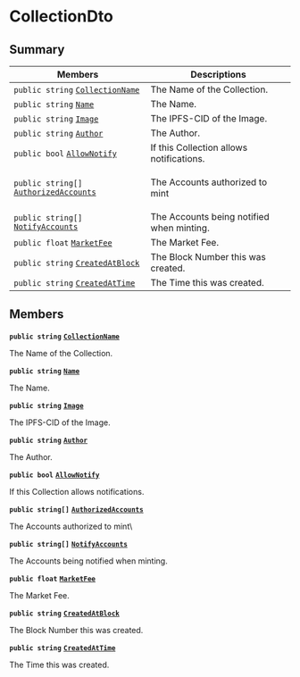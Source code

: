 # CollectionDto

## Summary

| Members                                                                                                                                                                                                                                                                                 | Descriptions                               |
| --------------------------------------------------------------------------------------------------------------------------------------------------------------------------------------------------------------------------------------------------------------------------------------- | ------------------------------------------ |
| `public string` [`CollectionName`](AtomicMarketApiClient--Offers--OfferDto--DataDto--AssetDto--CollectionDto.md#class\_atomic\_market\_api\_client\_1\_1\_offers\_1\_1\_offer\_dto\_1\_1\_data\_dto\_1\_1\_asset\_dto\_1\_1\_collection\_dto\_1ab3dee328d6124bafe5953a8f45ce45ea)       | The Name of the Collection.                |
| `public string` [`Name`](AtomicMarketApiClient--Offers--OfferDto--DataDto--AssetDto--CollectionDto.md#class\_atomic\_market\_api\_client\_1\_1\_offers\_1\_1\_offer\_dto\_1\_1\_data\_dto\_1\_1\_asset\_dto\_1\_1\_collection\_dto\_1a7ee9065718e6628dc7791b756fa6c0f9)                 | The Name.                                  |
| `public string` [`Image`](AtomicMarketApiClient--Offers--OfferDto--DataDto--AssetDto--CollectionDto.md#class\_atomic\_market\_api\_client\_1\_1\_offers\_1\_1\_offer\_dto\_1\_1\_data\_dto\_1\_1\_asset\_dto\_1\_1\_collection\_dto\_1a84b799af34f4b881a534bb6834b28360)                | The IPFS-CID of the Image.                 |
| `public string` [`Author`](AtomicMarketApiClient--Offers--OfferDto--DataDto--AssetDto--CollectionDto.md#class\_atomic\_market\_api\_client\_1\_1\_offers\_1\_1\_offer\_dto\_1\_1\_data\_dto\_1\_1\_asset\_dto\_1\_1\_collection\_dto\_1a13cf46aff4dea87a8f5285a09efece69)               | The Author.                                |
| `public bool` [`AllowNotify`](AtomicMarketApiClient--Offers--OfferDto--DataDto--AssetDto--CollectionDto.md#class\_atomic\_market\_api\_client\_1\_1\_offers\_1\_1\_offer\_dto\_1\_1\_data\_dto\_1\_1\_asset\_dto\_1\_1\_collection\_dto\_1a47cf88154d150fad46d4c5bffeeab3f4)            | If this Collection allows notifications.   |
| `public string[]` [`AuthorizedAccounts`](AtomicMarketApiClient--Offers--OfferDto--DataDto--AssetDto--CollectionDto.md#class\_atomic\_market\_api\_client\_1\_1\_offers\_1\_1\_offer\_dto\_1\_1\_data\_dto\_1\_1\_asset\_dto\_1\_1\_collection\_dto\_1a73107b37932581e90371846fa5426738) | <p>The Accounts authorized to mint<br></p> |
| `public string[]` [`NotifyAccounts`](AtomicMarketApiClient--Offers--OfferDto--DataDto--AssetDto--CollectionDto.md#class\_atomic\_market\_api\_client\_1\_1\_offers\_1\_1\_offer\_dto\_1\_1\_data\_dto\_1\_1\_asset\_dto\_1\_1\_collection\_dto\_1a630d4b26de24402e31e54373d21d0f66)     | The Accounts being notified when minting.  |
| `public float` [`MarketFee`](AtomicMarketApiClient--Offers--OfferDto--DataDto--AssetDto--CollectionDto.md#class\_atomic\_market\_api\_client\_1\_1\_offers\_1\_1\_offer\_dto\_1\_1\_data\_dto\_1\_1\_asset\_dto\_1\_1\_collection\_dto\_1acb0447ac03c9fb10b63432c5294f3a93)             | The Market Fee.                            |
| `public string` [`CreatedAtBlock`](AtomicMarketApiClient--Offers--OfferDto--DataDto--AssetDto--CollectionDto.md#class\_atomic\_market\_api\_client\_1\_1\_offers\_1\_1\_offer\_dto\_1\_1\_data\_dto\_1\_1\_asset\_dto\_1\_1\_collection\_dto\_1a022adc431e5845376e250208a999e12d)       | The Block Number this was created.         |
| `public string` [`CreatedAtTime`](AtomicMarketApiClient--Offers--OfferDto--DataDto--AssetDto--CollectionDto.md#class\_atomic\_market\_api\_client\_1\_1\_offers\_1\_1\_offer\_dto\_1\_1\_data\_dto\_1\_1\_asset\_dto\_1\_1\_collection\_dto\_1a4cb9b4aaa1372df6dc2bb7d8f4916403)        | The Time this was created.                 |

## Members

**`public string`** [**`CollectionName`**](AtomicMarketApiClient--Offers--OfferDto--DataDto--AssetDto--CollectionDto.md#class\_atomic\_market\_api\_client\_1\_1\_offers\_1\_1\_offer\_dto\_1\_1\_data\_dto\_1\_1\_asset\_dto\_1\_1\_collection\_dto\_1ab3dee328d6124bafe5953a8f45ce45ea)

The Name of the Collection.

**`public string`** [**`Name`**](AtomicMarketApiClient--Offers--OfferDto--DataDto--AssetDto--CollectionDto.md#class\_atomic\_market\_api\_client\_1\_1\_offers\_1\_1\_offer\_dto\_1\_1\_data\_dto\_1\_1\_asset\_dto\_1\_1\_collection\_dto\_1a7ee9065718e6628dc7791b756fa6c0f9)

The Name.

**`public string`** [**`Image`**](AtomicMarketApiClient--Offers--OfferDto--DataDto--AssetDto--CollectionDto.md#class\_atomic\_market\_api\_client\_1\_1\_offers\_1\_1\_offer\_dto\_1\_1\_data\_dto\_1\_1\_asset\_dto\_1\_1\_collection\_dto\_1a84b799af34f4b881a534bb6834b28360)

The IPFS-CID of the Image.

**`public string`** [**`Author`**](AtomicMarketApiClient--Offers--OfferDto--DataDto--AssetDto--CollectionDto.md#class\_atomic\_market\_api\_client\_1\_1\_offers\_1\_1\_offer\_dto\_1\_1\_data\_dto\_1\_1\_asset\_dto\_1\_1\_collection\_dto\_1a13cf46aff4dea87a8f5285a09efece69)

The Author.

**`public bool`** [**`AllowNotify`**](AtomicMarketApiClient--Offers--OfferDto--DataDto--AssetDto--CollectionDto.md#class\_atomic\_market\_api\_client\_1\_1\_offers\_1\_1\_offer\_dto\_1\_1\_data\_dto\_1\_1\_asset\_dto\_1\_1\_collection\_dto\_1a47cf88154d150fad46d4c5bffeeab3f4)

If this Collection allows notifications.

**`public string[]`** [**`AuthorizedAccounts`**](AtomicMarketApiClient--Offers--OfferDto--DataDto--AssetDto--CollectionDto.md#class\_atomic\_market\_api\_client\_1\_1\_offers\_1\_1\_offer\_dto\_1\_1\_data\_dto\_1\_1\_asset\_dto\_1\_1\_collection\_dto\_1a73107b37932581e90371846fa5426738)

The Accounts authorized to mint\


**`public string[]`** [**`NotifyAccounts`**](AtomicMarketApiClient--Offers--OfferDto--DataDto--AssetDto--CollectionDto.md#class\_atomic\_market\_api\_client\_1\_1\_offers\_1\_1\_offer\_dto\_1\_1\_data\_dto\_1\_1\_asset\_dto\_1\_1\_collection\_dto\_1a630d4b26de24402e31e54373d21d0f66)

The Accounts being notified when minting.

**`public float`** [**`MarketFee`**](AtomicMarketApiClient--Offers--OfferDto--DataDto--AssetDto--CollectionDto.md#class\_atomic\_market\_api\_client\_1\_1\_offers\_1\_1\_offer\_dto\_1\_1\_data\_dto\_1\_1\_asset\_dto\_1\_1\_collection\_dto\_1acb0447ac03c9fb10b63432c5294f3a93)

The Market Fee.

**`public string`** [**`CreatedAtBlock`**](AtomicMarketApiClient--Offers--OfferDto--DataDto--AssetDto--CollectionDto.md#class\_atomic\_market\_api\_client\_1\_1\_offers\_1\_1\_offer\_dto\_1\_1\_data\_dto\_1\_1\_asset\_dto\_1\_1\_collection\_dto\_1a022adc431e5845376e250208a999e12d)

The Block Number this was created.

**`public string`** [**`CreatedAtTime`**](AtomicMarketApiClient--Offers--OfferDto--DataDto--AssetDto--CollectionDto.md#class\_atomic\_market\_api\_client\_1\_1\_offers\_1\_1\_offer\_dto\_1\_1\_data\_dto\_1\_1\_asset\_dto\_1\_1\_collection\_dto\_1a4cb9b4aaa1372df6dc2bb7d8f4916403)

The Time this was created.
